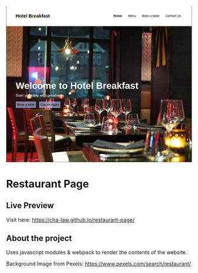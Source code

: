 ![Restaurant Page Preview](./src/assets/images/preview.png)

# Restaurant Page

## Live Preview
Visit here: https://cha-law.github.io/restaurant-page/

## About the project

Uses javascript modules & webpack to render the contents of the website.

Background Image from Pexels: https://www.pexels.com/search/restaurant/